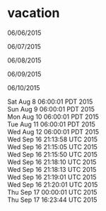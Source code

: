 # vacation
06/06/2015

06/07/2015

06/08/2015

06/09/2015

06/10/2015

Sat Aug  8 06:00:01 PDT 2015  
Sun Aug  9 06:00:01 PDT 2015  
Mon Aug 10 06:00:01 PDT 2015  
Tue Aug 11 06:00:01 PDT 2015  
Wed Aug 12 06:00:01 PDT 2015  
Wed Sep 16 21:13:58 UTC 2015  
Wed Sep 16 21:15:05 UTC 2015  
Wed Sep 16 21:15:50 UTC 2015  
Wed Sep 16 21:18:10 UTC 2015  
Wed Sep 16 21:18:13 UTC 2015  
Wed Sep 16 21:19:01 UTC 2015  
Wed Sep 16 21:20:01 UTC 2015  
Thu Sep 17 00:00:01 UTC 2015  
Thu Sep 17 16:23:44 UTC 2015  
